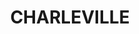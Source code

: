 ---
lastmod: '2025-04-06T06:05:21+00:00'
latitude: -26.208628
layout: suburb
longitude: 145.958063
postcode: '4470'
state: QLD
title: CHARLEVILLE
url: /qld/charleville/
---
